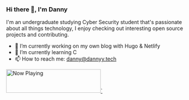 ### Hi there 👋, I'm Danny

<!--
**dannyycc/dannyycc** is a ✨ _special_ ✨ repository because its `README.md` (this file) appears on your GitHub profile.

Here are some ideas to get you started:

- 🔭 I’m currently working on ...
- 🌱 I’m currently learning ...
- 👯 I’m looking to collaborate on ...
- 🤔 I’m looking for help with ...
- 💬 Ask me about ...
- 📫 How to reach me: ...
- 😄 Pronouns: ...
- ⚡ Fun fact: ...
-->

I'm an undergraduate studying Cyber Security student that's passionate about all things technology, I enjoy checking out interesting open source projects and contributing.

- 🔭 I’m currently working on my own blog with Hugo & Netlify
- 🌱 I’m currently learning C
- 📫 How to reach me: danny@dannyy.tech

<a href="https://dannyycc-spotify.vercel.app/now-playing?open">
    <img src="https://dannyycc-spotify.vercel.app/now-playing" width="256" height="64" alt="Now Playing">`
</a>

